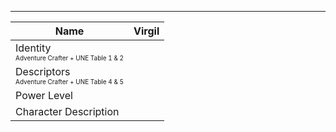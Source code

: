 ___

| Name | Virgil  |
|------------|---------------|
| Identity <br> <font size="1"> Adventure Crafter + UNE Table 1 & 2 |  |
| Descriptors <br> <font size="1"> Adventure Crafter + UNE Table 4 & 5 |     |
| Power Level |  |
| Character Description |   |
